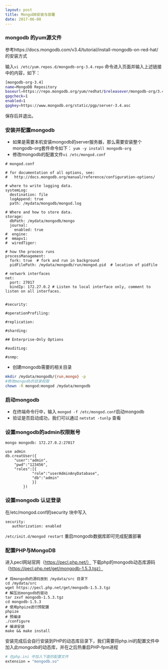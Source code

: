 ```yaml
---
layout: post
title: MongoDB安装与部署
date: 2017-06-08
---
```


### mongodb 的yum源文件
参考https://docs.mongodb.com/v3.4/tutorial/install-mongodb-on-red-hat/ 的安装方式

输入`vi /etc/yum.repos.d/mongodb-org-3.4.repo` 命令进入页面并输入上述链接中的内容，如下：

``` bash
[mongodb-org-3.4]
name=MongoDB Repository
baseurl=https://repo.mongodb.org/yum/redhat/$releasever/mongodb-org/3.4/x86_64/
gpgcheck=1
enabled=1
gpgkey=https://www.mongodb.org/static/pgp/server-3.4.asc
```

保存后并退出。

### 安装并配置mongodb 
*  如果是需要本机安装mongodb的server服务器，那么需要安装整个mongodb-org套件命令如下：
`yum -y install mongodb-org`
* 修改mongodb的配置文件`vi /etc/mongod.conf`

```
# mongod.conf

# for documentation of all options, see:
#   http://docs.mongodb.org/manual/reference/configuration-options/

# where to write logging data.
systemLog:
  destination: file
  logAppend: true
  path: /mydata/mongodb/mongod.log

# Where and how to store data.
storage:
  dbPath: /mydata/mongodb/mongo
  journal:
    enabled: true
#  engine:
#  mmapv1:
#  wiredTiger:

# how the process runs
processManagement:
  fork: true  # fork and run in background
  pidFilePath: /mydata/mongodb/run/mongod.pid  # location of pidfile

# network interfaces
net:
  port: 27017
  bindIp: 172.27.0.2 # Listen to local interface only, comment to listen on all interfaces.


#security:

#operationProfiling:

#replication:

#sharding:

## Enterprise-Only Options

#auditLog:

#snmp:
```

* 创建mongodb需要的相关目录

```bash
mkdir /mydata/mongodb/{run,mongo} -p
#修改mongodb的目录权限
chown -R mongod:mongod /mydata/mongodb
```

### 启动mongodb
* 在终端命令行中，输入 `mongod -f /etc/mongod.conf`启动mongodb
* 验证是否启动成功，我们可以通过 `netstat -tunlp` 查看

###  设置mongodb的admin权限账号
```
mongo mongodb: 172.27.0.2:27017  

use admin
db.creatUser({
    "user":"admin",
    "pwd":"123456",
    "roles":[{
            "role":"userAdminAnyDatabase",
            "db":"admin"
            }]
        })
```

### 设置mongodb 认证登录
在/etc/mongod.conf的security 块中写入

```
security:
   authorization: enabled
```
`/etc/init.d/mongod restart`  重启mongodb数据库即可完成配置部署

### 配置PHP与MongoDB
进入pecl网站官网（https://pecl.php.net/） 下载php的mongodb动态库源码 （https://pecl.php.net/get/mongodb-1.5.3.tgz）

```
# 将mongodb的源码放到 /mydata/src 目录下
cd /mydata/src
wget https://pecl.php.net/get/mongodb-1.5.3.tgz
# 解压出mongodb的驱动
tar zxvf mongodb-1.5.3.tgz
cd mongodb-1.5.3
# 使用phpize进行预配置
phpize
# 预编译
./configure
# 编译安装
make && make install
```

安装完成后会自行安装到PHP的动态库目录下，我们需要将php.ini的配置文件中加入此mongodb的动态库，并在之后热重启PHP-fpm进程

```bash
# 在php.ini 中加入下面的配置文件
extension = "mongodb.so"
```

